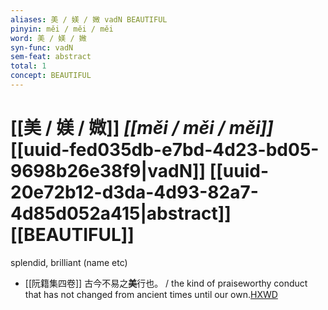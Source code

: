 ```yaml
---
aliases: 美 / 媄 / 媺 vadN BEAUTIFUL
pinyin: měi / měi / měi
word: 美 / 媄 / 媺
syn-func: vadN
sem-feat: abstract
total: 1
concept: BEAUTIFUL 
---
```

# [[美 / 媄 / 媺]] *[[měi / měi / měi]]*  [[uuid-fed035db-e7bd-4d23-bd05-9698b26e38f9|vadN]] [[uuid-20e72b12-d3da-4d93-82a7-4d85d052a415|abstract]] [[BEAUTIFUL]]
splendid, brilliant (name etc)
 - [[阮籍集四卷]] 古今不易之**美**行也。 / the kind of praiseworthy conduct that has not changed from ancient times until our own.[HXWD](https://hxwd.org/textview.html?location=CH2b1558_CHANT_004-18a.48)